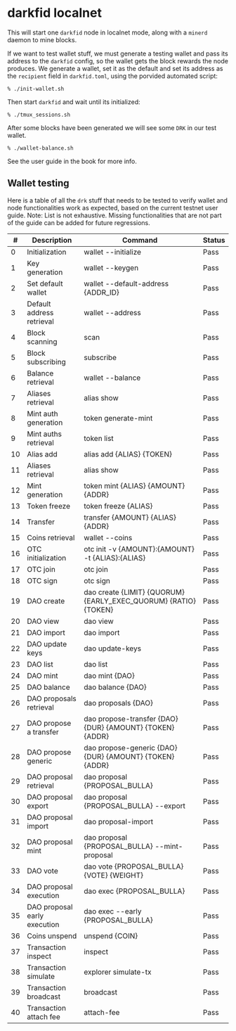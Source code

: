 darkfid localnet
================

This will start one `darkfid` node in localnet mode,
along with a `minerd` daemon to mine blocks.

If we want to test wallet stuff, we must generate
a testing wallet and pass its address to the `darkfid`
config, so the wallet gets the block rewards the node
produces. We generate a wallet, set it as the default
and set its address as the `recipient` field in
`darkfid.toml`, using the porvided automated script:
```
% ./init-wallet.sh
```

Then start `darkfid` and wait until its initialized:
```
% ./tmux_sessions.sh
```

After some blocks have been generated we
will see some `DRK` in our test wallet.
```
% ./wallet-balance.sh
```

See the user guide in the book for more info.

## Wallet testing

Here is a table of all the `drk` stuff that needs to be tested to verify
wallet and node functionalities work as expected, based on the current
testnet user guide.
Note: List is not exhaustive. Missing functionalities that are not part
of the guide can be added for future regressions.

| #  | Description                  | Command                                                         | Status |
|----|------------------------------|-----------------------------------------------------------------|--------|
| 0  | Initialization               | wallet --initialize                                             | Pass   |
| 1  | Key generation               | wallet --keygen                                                 | Pass   |
| 2  | Set default wallet           | wallet --default-address {ADDR_ID}                              | Pass   |
| 3  | Default address retrieval    | wallet --address                                                | Pass   |
| 4  | Block scanning               | scan                                                            | Pass   |
| 5  | Block subscribing            | subscribe                                                       | Pass   |
| 6  | Balance retrieval            | wallet --balance                                                | Pass   |
| 7  | Aliases retrieval            | alias show                                                      | Pass   |
| 8  | Mint auth generation         | token generate-mint                                             | Pass   |
| 9  | Mint auths retrieval         | token list                                                      | Pass   |
| 10 | Alias add                    | alias add {ALIAS} {TOKEN}                                       | Pass   |
| 11 | Aliases retrieval            | alias show                                                      | Pass   |
| 12 | Mint generation              | token mint {ALIAS} {AMOUNT} {ADDR}                              | Pass   |
| 13 | Token freeze                 | token freeze {ALIAS}                                            | Pass   |
| 14 | Transfer                     | transfer {AMOUNT} {ALIAS} {ADDR}                                | Pass   |
| 15 | Coins retrieval              | wallet --coins                                                  | Pass   |
| 16 | OTC initialization           | otc init -v {AMOUNT}:{AMOUNT} -t {ALIAS}:{ALIAS}                | Pass   |
| 17 | OTC join                     | otc join                                                        | Pass   |
| 18 | OTC sign                     | otc sign                                                        | Pass   |
| 19 | DAO create                   | dao create {LIMIT} {QUORUM} {EARLY_EXEC_QUORUM} {RATIO} {TOKEN} | Pass   |
| 20 | DAO view                     | dao view                                                        | Pass   |
| 21 | DAO import                   | dao import                                                      | Pass   |
| 22 | DAO update keys              | dao update-keys                                                 | Pass   |
| 23 | DAO list                     | dao list                                                        | Pass   |
| 24 | DAO mint                     | dao mint {DAO}                                                  | Pass   |
| 25 | DAO balance                  | dao balance {DAO}                                               | Pass   |
| 26 | DAO proposals retrieval      | dao proposals {DAO}                                             | Pass   |
| 27 | DAO propose a transfer       | dao propose-transfer {DAO} {DUR} {AMOUNT} {TOKEN} {ADDR}        | Pass   |
| 28 | DAO propose generic          | dao propose-generic  {DAO} {DUR} {AMOUNT} {TOKEN} {ADDR}        | Pass   |
| 29 | DAO proposal retrieval       | dao proposal {PROPOSAL_BULLA}                                   | Pass   |
| 30 | DAO proposal export          | dao proposal {PROPOSAL_BULLA} --export                          | Pass   |
| 31 | DAO proposal import          | dao proposal-import                                             | Pass   |
| 32 | DAO proposal mint            | dao proposal {PROPOSAL_BULLA} --mint-proposal                   | Pass   |
| 33 | DAO vote                     | dao vote {PROPOSAL_BULLA} {VOTE} {WEIGHT}                       | Pass   |
| 34 | DAO proposal execution       | dao exec {PROPOSAL_BULLA}                                       | Pass   |
| 35 | DAO proposal early execution | dao exec --early {PROPOSAL_BULLA}                               | Pass   |
| 36 | Coins unspend                | unspend {COIN}                                                  | Pass   |
| 37 | Transaction inspect          | inspect                                                         | Pass   |
| 38 | Transaction simulate         | explorer simulate-tx                                            | Pass   |
| 39 | Transaction broadcast        | broadcast                                                       | Pass   |
| 40 | Transaction attach fee       | attach-fee                                                      | Pass   |
